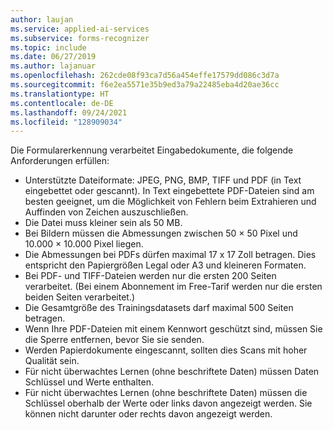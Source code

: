 ```yaml
---
author: laujan
ms.service: applied-ai-services
ms.subservice: forms-recognizer
ms.topic: include
ms.date: 06/27/2019
ms.author: lajanuar
ms.openlocfilehash: 262cde08f93ca7d56a454effe17579dd086c3d7a
ms.sourcegitcommit: f6e2ea5571e35b9ed3a79a22485eba4d20ae36cc
ms.translationtype: HT
ms.contentlocale: de-DE
ms.lasthandoff: 09/24/2021
ms.locfileid: "128909034"
---
```

Die Formularerkennung verarbeitet Eingabedokumente, die folgende Anforderungen erfüllen:

* Unterstützte Dateiformate: JPEG, PNG, BMP, TIFF und PDF (in Text eingebettet oder gescannt). In Text eingebettete PDF-Dateien sind am besten geeignet, um die Möglichkeit von Fehlern beim Extrahieren und Auffinden von Zeichen auszuschließen.
* Die Datei muss kleiner sein als 50 MB.
* Bei Bildern müssen die Abmessungen zwischen 50 × 50 Pixel und 10.000 × 10.000 Pixel liegen.
* Die Abmessungen bei PDFs dürfen maximal 17 x 17 Zoll betragen. Dies entspricht den Papiergrößen Legal oder A3 und kleineren Formaten.
* Bei PDF- und TIFF-Dateien werden nur die ersten 200 Seiten verarbeitet. (Bei einem Abonnement im Free-Tarif werden nur die ersten beiden Seiten verarbeitet.)
* Die Gesamtgröße des Trainingsdatasets darf maximal 500 Seiten betragen.
* Wenn Ihre PDF-Dateien mit einem Kennwort geschützt sind, müssen Sie die Sperre entfernen, bevor Sie sie senden.
* Werden Papierdokumente eingescannt, sollten dies Scans mit hoher Qualität sein.
* Für nicht überwachtes Lernen (ohne beschriftete Daten) müssen Daten Schlüssel und Werte enthalten.
* Für nicht überwachtes Lernen (ohne beschriftete Daten) müssen die Schlüssel oberhalb der Werte oder links davon angezeigt werden. Sie können nicht darunter oder rechts davon angezeigt werden.
